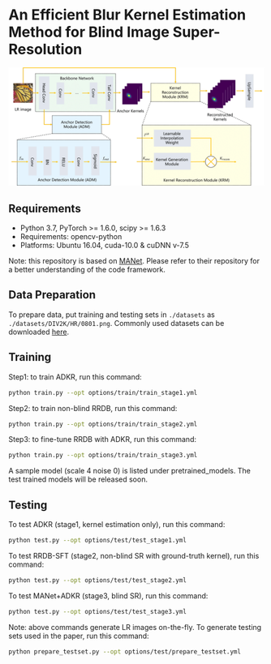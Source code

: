 
# An Efficient Blur Kernel Estimation Method for Blind Image Super-Resolution

![](./fig/method-1.png)

## Requirements
- Python 3.7, PyTorch >= 1.6.0, scipy >= 1.6.3 
- Requirements: opencv-python
- Platforms: Ubuntu 16.04, cuda-10.0 & cuDNN v-7.5

Note: this repository is based on [MANet](https://github.com/JingyunLiang/MANet). Please refer to their repository for a better understanding of the code framework.

## Data Preparation
To prepare data, put training and testing sets in `./datasets` as `./datasets/DIV2K/HR/0801.png`. Commonly used datasets can be downloaded [here](https://github.com/xinntao/BasicSR/blob/master/docs/DatasetPreparation.md#common-image-sr-datasets).


## Training

Step1: to train ADKR, run this command:

```bash
python train.py --opt options/train/train_stage1.yml
```

Step2: to train non-blind RRDB, run this command:

```bash
python train.py --opt options/train/train_stage2.yml
```

Step3: to fine-tune RRDB with ADKR, run this command:

```bash
python train.py --opt options/train/train_stage3.yml
```

A sample model (scale 4 noise 0) is listed under pretrained_models. The test trained models will be released soon.

## Testing

To test ADKR (stage1, kernel estimation only), run this command:

```bash
python test.py --opt options/test/test_stage1.yml
```
To test RRDB-SFT (stage2, non-blind SR with ground-truth kernel), run this command:

```bash
python test.py --opt options/test/test_stage2.yml
```
To test MANet+ADKR (stage3, blind SR), run this command:

```bash
python test.py --opt options/test/test_stage3.yml
```
Note: above commands generate LR images on-the-fly. To generate testing sets used in the paper, run this command:
```bash
python prepare_testset.py --opt options/test/prepare_testset.yml
```


